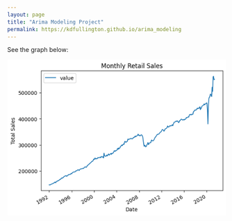 ```yaml
---
layout: page
title: "Arima Modeling Project"
permalink: https://kdfullington.github.io/arima_modeling
---
```


See the graph below:

![Sales graph](assets/images/arima_sales_graph.png)
